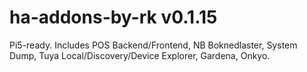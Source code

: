 # ha-addons-by-rk v0.1.15
Pi5-ready. Includes POS Backend/Frontend, NB Boknedlaster, System Dump, Tuya Local/Discovery/Device Explorer, Gardena, Onkyo.
